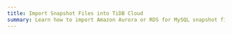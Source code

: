```yaml
---
title: Import Snapshot Files into TiDB Cloud
summary: Learn how to import Amazon Aurora or RDS for MySQL snapshot files into TiDB Cloud.
---
```


<!-- To be added later -->
